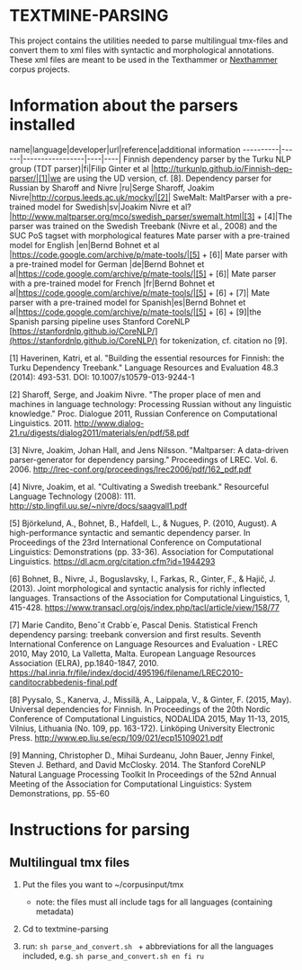 TEXTMINE-PARSING
================


This project contains the utilities needed to parse multilingual tmx-files and convert them
to xml files with syntactic and morphological annotations. These xml files are meant to be used 
in the Texthammer or [Nexthammer](https://github.com/hrmJ/nexthammer) corpus projects.

Information about the parsers installed 
========================================


name|language|developer|url|reference|additional information
----------|------|-----------------|----|----|
Finnish dependency parser by the  Turku NLP group (TDT parser)|fi|Filip Ginter et al |http://turkunlp.github.io/Finnish-dep-parser/|[1]|we are using the UD version, cf. [8]. 
Dependency parser for Russian by  Sharoff and Nivre |ru|Serge Sharoff, Joakim Nivre|http://corpus.leeds.ac.uk/mocky/|[2]|
SweMalt:  MaltParser with a pre-trained model for Swedish|sv|Joakim Nivre et al?|http://www.maltparser.org/mco/swedish_parser/swemalt.html|[3] +  [4]|The parser was trained on the Swedish Treebank (Nivre et al., 2008) and the SUC PoS tagset with morphological features
Mate parser with a pre-trained model for English |en|Bernd Bohnet et al |https://code.google.com/archive/p/mate-tools/|[5] + [6]|
Mate parser with a pre-trained model for German |de|Bernd Bohnet et al|https://code.google.com/archive/p/mate-tools/|[5] + [6]|
Mate parser with a pre-trained model for French |fr|Bernd Bohnet et al|https://code.google.com/archive/p/mate-tools/|[5] + [6] + [7]|
Mate parser with a pre-trained model for Spanish|es|Bernd Bohnet et al|https://code.google.com/archive/p/mate-tools/|[5] + [6] + [9]|the Spanish parsing pipeline uses Stanford CoreNLP [https://stanfordnlp.github.io/CoreNLP/](https://stanfordnlp.github.io/CoreNLP/) for tokenization, cf. citation no [9]. 


[1] Haverinen, Katri, et al. "Building the essential resources for Finnish: the Turku Dependency Treebank." Language Resources and Evaluation 48.3 (2014): 493-531. DOI: 10.1007/s10579-013-9244-1

[2] Sharoff, Serge, and Joakim Nivre. "The proper place of men and machines in language technology: Processing Russian without any linguistic knowledge." Proc. Dialogue 2011, Russian Conference on Computational Linguistics. 2011. http://www.dialog-21.ru/digests/dialog2011/materials/en/pdf/58.pdf

[3] Nivre, Joakim, Johan Hall, and Jens Nilsson. "Maltparser: A data-driven parser-generator for dependency parsing." Proceedings of LREC. Vol. 6. 2006. http://lrec-conf.org/proceedings/lrec2006/pdf/162_pdf.pdf

[4] Nivre, Joakim, et al. "Cultivating a Swedish treebank." Resourceful Language Technology (2008): 111. http://stp.lingfil.uu.se/~nivre/docs/saagvall1.pdf

[5] Björkelund, A., Bohnet, B., Hafdell, L., & Nugues, P. (2010, August). A high-performance syntactic and semantic dependency parser. In Proceedings of the 23rd International Conference on Computational Linguistics: Demonstrations (pp. 33-36). Association for Computational Linguistics. https://dl.acm.org/citation.cfm?id=1944293

[6] Bohnet, B., Nivre, J., Boguslavsky, I., Farkas, R., Ginter, F., & Hajič, J. (2013). Joint morphological and syntactic analysis for richly inflected languages. Transactions of the Association for Computational Linguistics, 1, 415-428. https://www.transacl.org/ojs/index.php/tacl/article/view/158/77

[7] Marie Candito, Benoˆıt Crabb´e, Pascal Denis. Statistical French dependency parsing: treebank conversion and first results. Seventh International Conference on Language Resources and Evaluation - LREC 2010, May 2010, La Valletta, Malta. European Language Resources Association (ELRA), pp.1840-1847, 2010. https://hal.inria.fr/file/index/docid/495196/filename/LREC2010-canditocrabbedenis-final.pdf

[8] Pyysalo, S., Kanerva, J., Missilä, A., Laippala, V., & Ginter, F. (2015, May). Universal dependencies for Finnish. In Proceedings of the 20th Nordic Conference of Computational Linguistics, NODALIDA 2015, May 11-13, 2015, Vilnius, Lithuania (No. 109, pp. 163-172). Linköping University Electronic Press. http://www.ep.liu.se/ecp/109/021/ecp15109021.pdf

[9] Manning, Christopher D., Mihai Surdeanu, John Bauer, Jenny Finkel, Steven J. Bethard, and David McClosky. 2014. The Stanford CoreNLP Natural Language Processing Toolkit In Proceedings of the 52nd Annual Meeting of the Association for Computational Linguistics: System Demonstrations, pp. 55-60


Instructions for parsing
========================

Multilingual tmx files
----------------------

1. Put the files you want to ~/corpusinput/tmx
    - note: the files must all include <textdef> tags for all languages (containing metadata)

2. Cd to textmine-parsing

3. run: `sh parse_and_convert.sh ` + abbreviations for all the languages included, e.g. `sh parse_and_convert.sh en fi ru`


